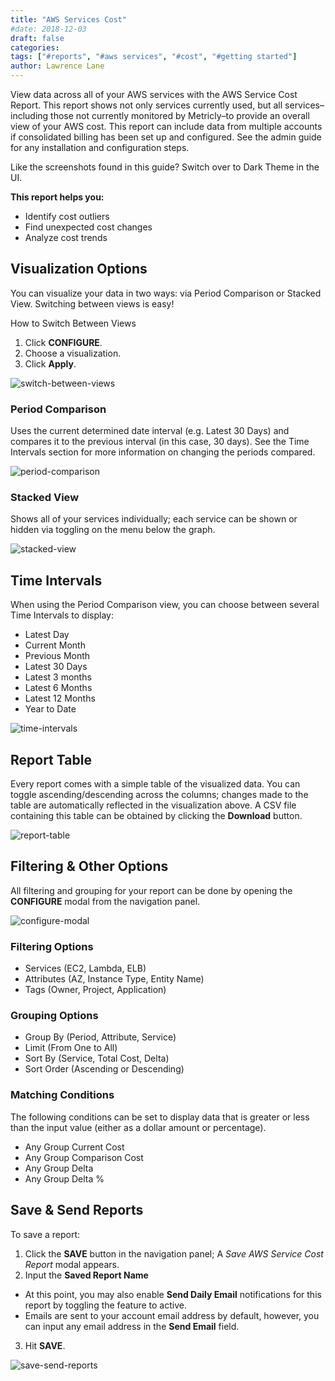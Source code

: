 ```yaml
---
title: "AWS Services Cost"
#date: 2018-12-03
draft: false
categories:
tags: ["#reports", "#aws services", "#cost", "#getting started"]
author: Lawrence Lane
---
```


View data across all of your AWS services with the AWS Service Cost Report. This report shows not only services currently used, but all services–including those not currently monitored by Metricly–to provide an overall view of your AWS cost. This report can include data from multiple accounts if consolidated billing has been set up and configured. See the admin guide for any installation and configuration steps.

Like the screenshots found in this guide? Switch over to Dark Theme in the UI.

**This report helps you:**

- Identify cost outliers
- Find unexpected cost changes
- Analyze cost trends


## Visualization Options

You can visualize your data in two ways: via Period Comparison or Stacked View. Switching between views is easy!

How to Switch Between Views

1. Click **CONFIGURE**.
2. Choose a visualization.
3. Click **Apply**.

![switch-between-views](/images/reports-aws-services-cost/switch-between-views.png)

### Period Comparison
Uses the current determined date interval (e.g. Latest 30 Days) and compares it to the previous interval (in this case, 30 days). See the Time Intervals section for more information on changing the periods compared.

![period-comparison](/images/reports-aws-services-cost/period-comparison.png)

### Stacked View
Shows all of your services individually; each service can be shown or hidden via toggling on the menu below the graph.

![stacked-view](/images/reports-aws-services-cost/stacked-view.png)

## Time Intervals
When using the Period Comparison view, you can choose between several Time Intervals to display:

- Latest Day
- Current Month
- Previous Month
- Latest 30 Days
- Latest 3 months
- Latest 6 Months
- Latest 12 Months
- Year to Date

![time-intervals](/images/reports-aws-services-cost/time-intervals.png)

## Report Table
Every report comes with a simple table of the visualized data. You can toggle ascending/descending across the columns; changes made to the table are automatically reflected in the visualization above. A CSV file containing this table can be obtained by clicking the **Download** button.

![report-table](/images/reports-aws-services-cost/report-table.png)

## Filtering & Other Options
All filtering and grouping for your report can be done by opening the **CONFIGURE** modal from the navigation panel.

![configure-modal](/images/reports-aws-services-cost/configure-modal.png)

### Filtering Options

- Services (EC2, Lambda, ELB)
- Attributes (AZ, Instance Type, Entity Name)
- Tags (Owner, Project, Application)

### Grouping  Options

- Group By (Period, Attribute, Service)
- Limit (From One to All)
- Sort By (Service, Total Cost, Delta)
- Sort Order (Ascending or Descending)

### Matching Conditions

The following conditions can be set to display data that is greater or less than the input value (either as a dollar amount or percentage).

- Any Group Current Cost
- Any Group Comparison Cost
- Any Group Delta
- Any Group Delta %

## Save & Send Reports
To save a report:

1. Click the **SAVE** button in the navigation panel; A _Save AWS Service Cost Report_ modal appears.
2. Input the **Saved Report Name**
  - At this point, you may also enable **Send Daily Email** notifications for this report by toggling the feature to active.
  - Emails are sent to your account email address by default, however, you can input any email address in the **Send Email** field.
3. Hit **SAVE**.

![save-send-reports](/images/reports-aws-services-cost/save-send-reports.png)

